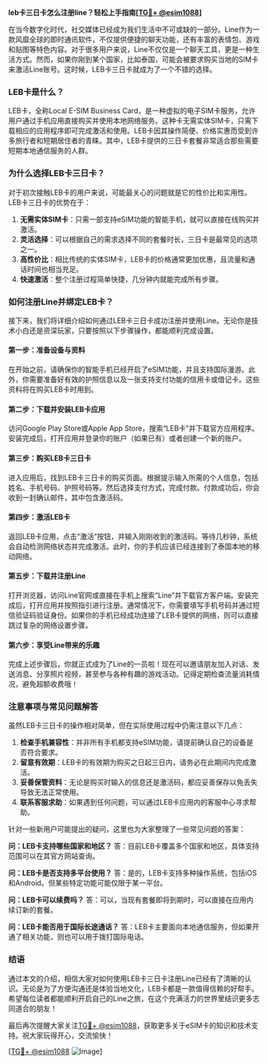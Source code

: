 **leb卡三日卡怎么注册line？轻松上手指南[[TG💪+ @esim1088](https://t.me/s/esim1088)]**

在当今数字化时代，社交媒体已经成为我们生活中不可或缺的一部分。Line作为一款风靡全球的即时通讯软件，不仅提供便捷的聊天功能，还有丰富的表情包、游戏和贴图等特色内容。对于很多用户来说，Line不仅仅是一个聊天工具，更是一种生活方式。然而，如果你刚到某个国家，比如泰国，可能会被要求购买当地的SIM卡来激活Line账号。这时候，LEB卡三日卡就成为了一个不错的选择。

### LEB卡是什么？

LEB卡，全称Local E-SIM Business Card，是一种虚拟的电子SIM卡服务，允许用户通过手机应用直接购买并使用本地网络服务。这种卡无需实体SIM卡，只需下载相应的应用程序即可完成激活和使用。LEB卡因其操作简便、价格实惠而受到许多旅行者和短期居住者的青睐。其中，LEB卡提供的三日卡套餐非常适合那些需要短期本地通信服务的人群。

### 为什么选择LEB卡三日卡？

对于初次接触LEB卡的用户来说，可能最关心的问题就是它的性价比和实用性。LEB卡三日卡的优势在于：

1. **无需实体SIM卡**：只需一部支持eSIM功能的智能手机，就可以直接在线购买并激活。
2. **灵活选择**：可以根据自己的需求选择不同的套餐时长，三日卡是最常见的选项之一。
3. **高性价比**：相比传统的实体SIM卡，LEB卡的价格通常更加优惠，且流量和通话时间也相当充足。
4. **快速激活**：整个注册过程简单快捷，几分钟内就能完成所有步骤。

### 如何注册Line并绑定LEB卡？

接下来，我们将详细介绍如何通过LEB卡三日卡成功注册并使用Line。无论你是技术小白还是资深玩家，只要按照以下步骤操作，都能顺利完成设置。

#### 第一步：准备设备与资料

在开始之前，请确保你的智能手机已经开启了eSIM功能，并且支持国际漫游。此外，你需要准备好有效的护照信息以及一张支持支付功能的信用卡或借记卡。这些资料将在购买LEB卡时用到。

#### 第二步：下载并安装LEB卡应用

访问Google Play Store或Apple App Store，搜索“LEB卡”并下载官方应用程序。安装完成后，打开应用并登录你的账户（如果已有）或者创建一个新的账户。

#### 第三步：购买LEB卡三日卡

进入应用后，找到LEB卡三日卡的购买页面。根据提示输入所需的个人信息，包括姓名、手机号码、护照号码等。然后选择支付方式，完成付款。付款成功后，你会收到一封确认邮件，其中包含激活码。

#### 第四步：激活LEB卡

返回LEB卡应用，点击“激活”按钮，并输入刚刚收到的激活码。等待几秒钟，系统会自动检测网络状态并完成激活。此时，你的手机应该已经连接到了泰国本地的移动网络。

#### 第五步：下载并注册Line

打开浏览器，访问Line官网或直接在手机上搜索“Line”并下载官方客户端。安装完成后，打开应用并按照指引进行注册。通常情况下，你需要填写手机号码并通过短信验证码验证身份。如果你的手机已经成功连接了LEB卡提供的网络，则可以直接跳过复杂的网络设置步骤。

#### 第六步：享受Line带来的乐趣

完成上述步骤后，你就正式成为了Line的一员啦！现在可以邀请朋友加入对话、发送消息、分享照片视频，甚至参与各种有趣的游戏活动。记得定期检查流量消耗情况，避免超额收费哦！

### 注意事项与常见问题解答

虽然LEB卡三日卡的操作相对简单，但在实际使用过程中仍需注意以下几点：

1. **检查手机兼容性**：并非所有手机都支持eSIM功能，请提前确认自己的设备是否符合要求。
2. **留意有效期**：LEB卡的有效期为购买之日起三日内，请务必在此期间内完成激活。
3. **妥善保管资料**：无论是购买时输入的信息还是激活码，都应妥善保存以免丢失导致无法正常使用。
4. **联系客服求助**：如果遇到任何问题，可以通过LEB卡应用内的客服中心寻求帮助。

针对一些新用户可能提出的疑问，这里也为大家整理了一些常见问题的答案：

**问：LEB卡支持哪些国家和地区？**
答：目前LEB卡覆盖多个国家和地区，具体支持范围可以在其官方网站查询。

**问：LEB卡是否支持多平台使用？**
答：是的，LEB卡支持多种操作系统，包括iOS和Android。但某些特定功能可能仅限于某一平台。

**问：LEB卡可以续费吗？**
答：可以，当现有套餐即将到期时，可以直接在应用内续订新的套餐。

**问：LEB卡能否用于国际长途通话？**
答：LEB卡主要面向本地通信服务，但如果开通了相关功能，则也可以用于拨打国际电话。

### 结语

通过本文的介绍，相信大家对如何使用LEB卡三日卡注册Line已经有了清晰的认识。无论是为了方便沟通还是体验当地文化，LEB卡都是一款值得信赖的好帮手。希望每位读者都能顺利开启自己的Line之旅，在这个充满活力的世界里结识更多志同道合的朋友！

最后再次提醒大家关注[TG💪+ @esim1088](https://t.me/s/esim1088)，获取更多关于eSIM卡的知识和技术支持。祝大家玩得开心，交流愉快！

[[TG💪+ @esim1088](https://t.me/s/esim1088) ![Image](https://i.postimg.cc/4NQfJmqS/Snipaste-2025-05-13-00-14-12.png)]